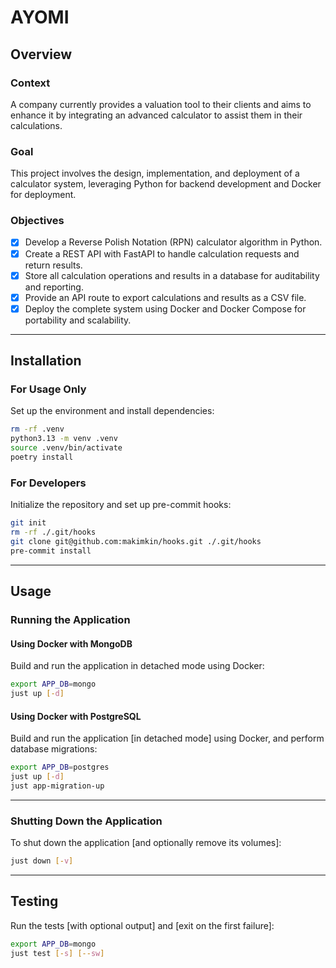 # AYOMI

## Overview

### Context
A company currently provides a valuation tool to their clients and aims to enhance it by integrating an advanced calculator to assist them in their calculations.

### Goal
This project involves the design, implementation, and deployment of a calculator system, leveraging Python for backend development and Docker for deployment.

### Objectives
- [x] Develop a Reverse Polish Notation (RPN) calculator algorithm in Python.
- [x] Create a REST API with FastAPI to handle calculation requests and return results.
- [x] Store all calculation operations and results in a database for auditability and reporting.
- [x] Provide an API route to export calculations and results as a CSV file.
- [x] Deploy the complete system using Docker and Docker Compose for portability and scalability.

---

## Installation

### For Usage Only

Set up the environment and install dependencies:

```bash
rm -rf .venv
python3.13 -m venv .venv
source .venv/bin/activate
poetry install
```

### For Developers

Initialize the repository and set up pre-commit hooks:

```bash
git init
rm -rf ./.git/hooks
git clone git@github.com:makimkin/hooks.git ./.git/hooks
pre-commit install
```

---

## Usage

### Running the Application

#### Using Docker with MongoDB

Build and run the application in detached mode using Docker:

```bash
export APP_DB=mongo
just up [-d]
```

#### Using Docker with PostgreSQL

Build and run the application [in detached mode] using Docker, and perform database migrations:

```bash
export APP_DB=postgres
just up [-d]
just app-migration-up
```

---

### Shutting Down the Application

To shut down the application [and optionally remove its volumes]:

```bash
just down [-v]
```

---

## Testing

Run the tests [with optional output] and [exit on the first failure]:

```bash
export APP_DB=mongo
just test [-s] [--sw]
```
